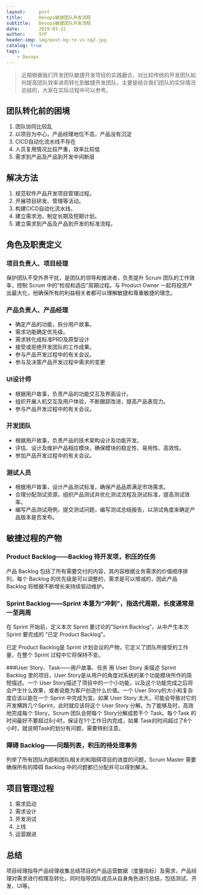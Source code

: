 ```yaml
---
layout:     post
title:      Devops敏捷团队开发流程
subtitle:   Devops敏捷团队开发流程
date:       2019-03-22
author:     SYP
header-img: img/post-bg-re-vs-ng2.jpg
catalog: true
tags:
    - Devops
---
```


>近期根据我们开发团队敏捷开发项目的实践磨合，对比较传统的开发团队如何提高团队效率进而转化到敏捷开发团队，主要是结合我们团队的实际情况总结的，大家在实际过程中可以参考。
## 团队转化前的困境
1.  团队协同比较乱
2.  以项目为中心，产品经理地位不高，产品没有沉淀
3.  CICD自动化流水线不存在
4.  人员复用情况比较严重，效率比较低
5.  需求到产品及产品到开发中间断层
## 解决方法
1.  规范软件产品开发项目管理过程。
2.  开展项目研发、管理等活动。
3.  构建CICD自动化流水线。
4.  建立需求池，制定长期及短期计划。
5.  建立需求到产品及产品到开发的标准流程。
## 角色及职责定义
### 项目负责人、项目经理
保护团队不受外界干扰，是团队的领导和推进者，负责提升 Scrum 团队的工作效率，控制 Scrum 中的“检视和适应”周期过程。与 Product Owner 一起将投资产出最大化，他确保所有的利益相关者都可以理解敏捷和尊重敏捷的理念。
### 产品负责人、产品经理
-  确定产品的功能，拆分用户故事。
-  需求功能确定优先级。
-  需求转化成标准PRD及原型设计
-  接受或拒绝开发团队的工作成果。
-  参与产品开发过程中的有关会议。
-  参与及决策产品开发过程中需求的变更
### UI设计师
-  根据用户故事，负责产品的功能交互及界面设计。
-  组织开展人机交互及用户体验，不断跟踪改进，提高产品表现力。
-  参与产品开发过程中的有关会议。
### 开发团队
-  根据用户故事，负责产品的技术架构设计及功能开发。
-  评估、设计及维护产品相应模块，确保模块的稳定性、易用性、高效性。
-  参加产品开发过程中的有关会议。
### 测试人员
-  根据用户故事，设计产品测试标准，确保产品品质满足市场需求。
-  合理分配测试资源，组织产品测试并优化测试流程及测试标准，提高测试效率。
-  编写产品测试用例，提交测试问题，编写测试总结报告，以测试角度来确定产品版本是否发布。
## 敏捷过程的产物
### Product Backlog——Backlog 待开发项，积压的任务
产品 Backlog 包括了所有需要交付的内容，其内容根据业务需求的价值顺序排列，每个 Backlog 的优先级是可以调整的，需求是可以增减的，因此产品 Backlog 将根据不断增长来持续驱动维护。
### Sprint Backlog——Sprint 本意为“冲刺”，指迭代周期，长度通常是一至两周
在 Sprint 开始前，定义本次 Sprint 要讨论的“Sprint Backlog”，从中产生本次 Sprint 要完成的 “已定 Product Backlog”。

已定 Product Backlog是 Sprint 计划会议的产物，它定义了团队所接受的工作量，在整个 Sprint 过程中它将保持不变。

###User Story、Task——用户故事、任务
用 User Story 来描述 Sprint Backlog 里的项目，User Story是从用户的角度对系统的某个功能模块所作的简短描述。一个 User Story描述了项目中的一个小功能，以及这个功能完成之后将会产生什么效果，或者说能为客户创造什么价值。一个 User Story的大小和复杂度应该以能在一个 Sprint 中完成为宜。如果 User Story 太大，可能会导致对它的开发横跨几个Sprint，此时就应该将这个 User Story 分解。为了能够及时，高效地完成每个 Story，Scrum 团队会把每个 Story分解成若干个 Task。每个Task 的时间最好不要超过8小时，保证在1个工作日内完成，如果 Task的时间超过了8个小时，就说明Task的划分有问题，需要特别注意。

### 障碍 Backlog——问题列表，积压的待处理事务
列举了所有团队内部和团队相关的和阻碍项目的进度的问题，Scrum Master 需要确保所有的障碍 Backlog 中的问题都已分配并可以得到解决。

## 项目管理过程
1.  需求启动
2.  需求设计
3.  开发测试
4.  上线
5.  运营跟进

## 总结
项目经理指导产品经理收集总结项目的产品运营数据（度量指标）及需求，产品经理对需求进行梳理及转化，同时指导团队成员从自身角色进行总结，包括测试、开发、UI等。